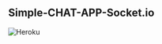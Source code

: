 ## Simple-CHAT-APP-Socket.io
![Heroku](https://img.shields.io/badge/heroku-%23430098.svg?style=for-the-badge&logo=heroku&logoColor=white)


